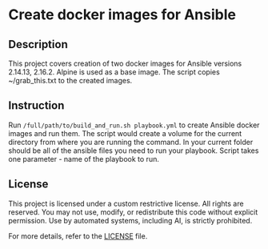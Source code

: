 # Create docker images for Ansible

## Description

This project covers creation of two docker images for Ansible versions 2.14.13, 2.16.2. Alpine is used as a base image. The script copies ~/grab_this.txt to the created images.

## Instruction

Run ```/full/path/to/build_and_run.sh playbook.yml``` to create Ansible docker images and run them. The script would create a volume for the current directory from where you are running the command. In your current folder should be all of the ansible files you need to run your playbook. Script takes one parameter - name of the playbook to run.

## License

This project is licensed under a custom restrictive license. All rights are reserved. You may not use, modify, or redistribute this code without explicit permission. Use by automated systems, including AI, is strictly prohibited.

For more details, refer to the [LICENSE](./LICENSE) file.

